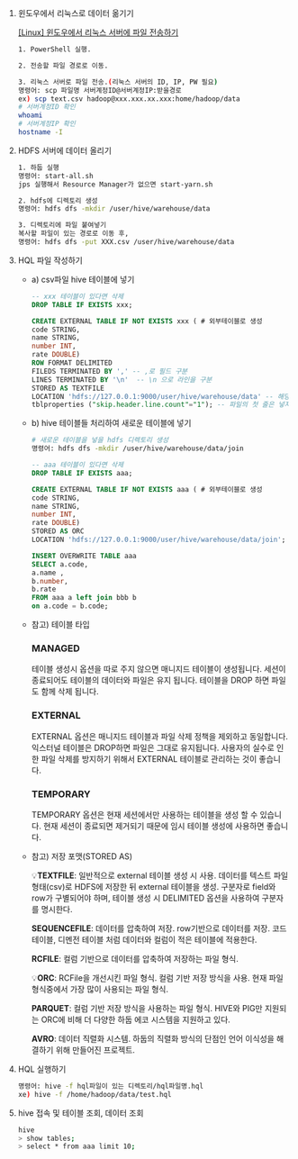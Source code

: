 1. 윈도우에서 리눅스로 데이터 옮기기
    
    [[Linux] 윈도우에서 리눅스 서버에 파일 전송하기](https://baekh-93.tistory.com/50)
    
    ```bash
    1. PowerShell 실행.
    
    2. 전송할 파일 경로로 이동.
    
    3. 리눅스 서버로 파일 전송.(리눅스 서버의 ID, IP, PW 필요)
    명령어: scp 파일명 서버계정ID@서버계정IP:받을경로
    ex) scp text.csv hadoop@xxx.xxx.xx.xxx:home/hadoop/data
    # 서버계정ID 확인
    whoami 
    # 서버계정IP 확인
    hostname -I 
    ```
    

1. HDFS 서버에 데이터 올리기
    
    ```bash
    1. 하둡 실행
    명령어: start-all.sh
    jps 실행해서 Resource Manager가 없으면 start-yarn.sh
    
    2. hdfs에 디렉토리 생성
    명령어: hdfs dfs -mkdir /user/hive/warehouse/data
    
    3. 디렉토리에 파일 붙여넣기
    복사할 파일이 있는 경로로 이동 후,
    명령어: hdfs dfs -put XXX.csv /user/hive/warehouse/data
    ```
    
2. HQL 파일 작성하기
    - a) csv파일 hive 테이블에 넣기
        
        ```sql
        -- xxx 테이블이 있다면 삭제
        DROP TABLE IF EXISTS xxx;
        
        CREATE EXTERNAL TABLE IF NOT EXISTS xxx ( # 외부테이블로 생성
        code STRING,
        name STRING,
        number INT,
        rate DOUBLE)
        ROW FORMAT DELIMITED
        FILEDS TERMINATED BY ',' -- ,로 필드 구분
        LINES TERMINATED BY '\n'  -- \n 으로 라인을 구분
        STORED AS TEXTFILE
        LOCATION 'hdfs://127.0.0.1:9000/user/hive/warehouse/data' -- 해당 경로의 데이터를 테이블에 등록
        tblproperties ("skip.header.line.count"="1"); -- 파일의 첫 줄은 넣지 않는다
        ```
        
    - b) hive 테이블들 처리하여 새로운 테이블에 넣기
        
        ```bash
        # 새로운 테이블을 넣을 hdfs 디렉토리 생성
        명령어: hdfs dfs -mkdir /user/hive/warehouse/data/join
        ```
        
        ```sql
        -- aaa 테이블이 있다면 삭제
        DROP TABLE IF EXISTS aaa;
        
        CREATE EXTERNAL TABLE IF NOT EXISTS aaa ( # 외부테이블로 생성
        code STRING,
        name STRING,
        number INT,
        rate DOUBLE)
        STORED AS ORC
        LOCATION 'hdfs://127.0.0.1:9000/user/hive/warehouse/data/join';
        
        INSERT OVERWRITE TABLE aaa
        SELECT a.code, 
        a.name , 
        b.number, 
        b.rate
        FROM aaa a left join bbb b
        on a.code = b.code;
        ```
        
    - 참고) 테이블 타입
        
        ### **MANAGED**
        
        테이블 생성시 옵션을 따로 주지 않으면 매니지드 테이블이 생성됩니다. 세션이 종료되어도 테이블의 데이터와 파일은 유지 됩니다. 테이블을 DROP 하면 파일도 함께 삭제 됩니다.
        
        ### **EXTERNAL**
        
        EXTERNAL 옵션은 매니지드 테이블과 파일 삭제 정책을 제외하고 동일합니다. 익스터널 테이블은 DROP하면 파일은 그대로 유지됩니다. 사용자의 실수로 인한 파일 삭제를 방지하기 위해서 EXTERNAL 테이블로 관리하는 것이 좋습니다.
        
        ### **TEMPORARY**
        
        TEMPORARY 옵션은 현재 세션에서만 사용하는 테이블을 생성 할 수 있습니다. 현재 세션이 종료되면 제거되기 때문에 임시 테이블 생성에 사용하면 좋습니다.
        
    - 참고) 저장 포맷(STORED AS)
        
        💡**TEXTFILE**: 일반적으로 external 테이블 생성 시 사용. 데이터를 텍스트 파일 형태(csv)로 HDFS에 저장한 뒤 external 테이블을 생성. 구분자로 field와 row가 구별되어야 하며, 테이블 생성 시 DELIMITED 옵션을 사용하여 구분자를 명시한다.
        
        **SEQUENCEFILE**: 데이터를 압축하여 저장. row기반으로 데이터를 저장. 코드 테이블, 디멘전 테이블 처럼 데이터와 컬럼이 적은 테이블에 적용한다.
        
        **RCFILE**: 컬럼 기반으로 데이터를 압축하여 저장하는 파일 형식. 
        
        💡**ORC**: RCFile을 개선시킨 파일 형식. 컬럼 기반 저장 방식을 사용. 현재 파일 형식중에서 가장 많이 사용되는 파일 형식.
        
        **PARQUET**: 컬럼 기반 저장 방식을 사용하는 파일 형식. HIVE와 PIG만 지원되는 ORC에 비해 더 다양한 하둡 에코 시스템을 지원하고 있다.
        
        **AVRO**: 데이터 직렬화 시스템. 하둡의 직렬화 방식의 단점인 언어 이식성을 해결하기 위해 만들어진 프로젝트.
        
    
3. HQL 실행하기
    
    ```bash
    명령어: hive -f hql파일이 있는 디렉토리/hql파일명.hql
    xe) hive -f /home/hadoop/data/test.hql
    ```
    
4. hive 접속 및 테이블 조회, 데이터 조회
    
    ```bash
    hive
    > show tables;
    > select * from aaa limit 10;
    ```